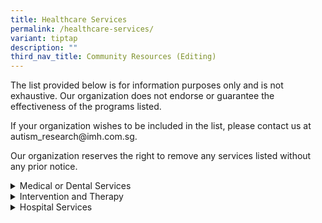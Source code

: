 ```yaml
---
title: Healthcare Services
permalink: /healthcare-services/
variant: tiptap
description: ""
third_nav_title: Community Resources (Editing)
---
```

<p>The list provided below is for information purposes only and is not exhaustive.
Our organization does not endorse or guarantee the effectiveness of the
programs listed.</p>
<p>If your organization wishes to be included in the list, please contact
us at autism_research@imh.com.sg.</p>
<p>Our organization reserves the right to remove any services listed without
any prior notice.</p>
<div data-type="detailGroup" class="isomer-accordion-group isomer-accordion isomer-accordion-white">
<details class="isomer-details">
<summary>Medical or Dental Services</summary>
<div data-type="detailsContent" class="isomer-details-content">
<table style="minWidth: 50px">
<colgroup>
<col>
<col>
</colgroup>
<tbody>
<tr>
<th rowspan="1" colspan="1">
<p>Organization/Service</p>
</th>
<th rowspan="1" colspan="1">
<p>Guide</p>
</th>
</tr>
<tr>
<td rowspan="1" colspan="1">
<p><a href="https://www.enablingguide.sg/services-listing" rel="noopener nofollow" target="_blank">Enabling Guide</a>
</p>
</td>
<td rowspan="1" colspan="1">
<p>To locate medical or dental services:</p>
<ol data-tight="true" class="tight">
<li>
<p>Go to <a href="http://www.enablingguide.sg/services-listing" rel="noopener noreferrer nofollow" target="_blank">www.enablingguide.sg/services-listing</a>
</p>
</li>
<li>
<p>Click on the 'Types of Disability' tab and select the relevant categories
e.g. Autism</p>
</li>
<li>
<p>Click on the 'Types of Disability Services' and select 'Medical and Dental'</p>
</li>
</ol>
<p>The list should be filtered for Medical and Dental services now. Other
types of disability services can be selected for other needs.</p>
</td>
</tr>
</tbody>
</table>
</div>
</details>
</div>
<div data-type="detailGroup" class="isomer-accordion-group isomer-accordion isomer-accordion-white">
<details class="isomer-details">
<summary>Intervention and Therapy</summary>
<div data-type="detailsContent" class="isomer-details-content">
<table style="minWidth: 50px">
<colgroup>
<col>
<col>
</colgroup>
<tbody>
<tr>
<th rowspan="1" colspan="1">
<p>Organization/Service</p>
</th>
<th rowspan="1" colspan="1">
<p>Guide</p>
</th>
</tr>
<tr>
<td rowspan="1" colspan="1">
<p><a href="www.enablingguide.sg/services-listing" rel="noopener nofollow" target="_blank">Enabling Guide</a>
</p>
</td>
<td rowspan="1" colspan="1">
<p>To locate intervention or therapy services:</p>
<ol data-tight="true" class="tight">
<li>
<p>Go to <a href="http://www.enablingguide.sg/services-listing" rel="noopener noreferrer nofollow" target="_blank">www.enablingguide.sg/services-listing</a>
</p>
</li>
<li>
<p>Click on the 'Types of Disability' tab and select the relevant categories
e.g. Autism</p>
</li>
<li>
<p>Click on the 'Types of Disability Services' tab and select 'Intervention
and Therapy'</p>
</li>
</ol>
<p>The list should be filtered for Intervention and Therapy services now.
Other types of disability services can be selected for other needs.</p>
</td>
</tr>
</tbody>
</table>
</div>
</details>
</div>
<div data-type="detailGroup" class="isomer-accordion-group isomer-accordion isomer-accordion-white">
<details class="isomer-details">
<summary>Hospital Services</summary>
<div data-type="detailsContent" class="isomer-details-content">
<table style="minWidth: 50px">
<colgroup>
<col>
<col>
</colgroup>
<tbody>
<tr>
<th rowspan="1" colspan="1">
<p>Organization/Service</p>
</th>
<th rowspan="1" colspan="1">
<p>Guide</p>
</th>
</tr>
<tr>
<td rowspan="1" colspan="1">
<p><a href="https://www.imh.com.sg/Clinical-Services/Outpatient-Clinics/Pages/Child-Guidance-Clinic.aspx" rel="noopener nofollow" target="_blank">Child Guidance Clinic (IMH)</a>
</p>
<p></p>
<p>Tel: 6389 2200</p>
<p></p>
<p>Child Guidance Clinic, IMH: Institute of Mental Health, Buangkok Green
Medical Park, 10 Buangkok View, Block 3, Basement 1, S(539747)</p>
<p></p>
<p>Child Guidance Clinic, HPB: Health Promotion Board Building, 3 Second
Hospital Avenue, #03-01, S(168937)</p>
</td>
<td rowspan="1" colspan="1">
<p>The Child Guidance Clinic provides autism services for children between
6 - 18 years old. Children are referred from other hospitals, polyclinics,
general practitioners and schools, or they may be self-referred. To locate
information on the Child Guidance Clinic (IMH):</p>
<ol data-tight="true" class="tight">
<li>
<p>Go to <a href="https://www.imh.com.sg/Clinical-Services/Outpatient-Clinics/Pages/Child-Guidance-Clinic.aspx" rel="noopener noreferrer nofollow" target="_blank">https://www.imh.com.sg/Clinical-Services/Outpatient-Clinics/Pages/Child-Guidance-Clinic.aspx</a>
</p>
</li>
</ol>
<p></p>
</td>
</tr>
<tr>
<td rowspan="1" colspan="1">
<p><a href="https://www.nuh.com.sg/care-at-nuh/specialties/paediatrics/developmental-and-behavioural-paediatrics" rel="noopener nofollow" target="_blank">Child Development Unit (NUH)</a>
</p>
<p></p>
<p>Tel: 6665 2530/2531</p>
<p>Email: cdu@nuhs.edu.sg</p>
<p></p>
<p>Child Development Unit, Jurong Medical Centre: 60 Jurong West Central
3, Level 2, S(648346)</p>
<p></p>
<p>Child Development Unit, Keat Hong: 2 Choa Chu Kang Loop, Level 3, S(689687)</p>
</td>
<td rowspan="1" colspan="1">
<p>The Child Development Unit serves children from birth to Kindergarten
2 (before the age of seven), with a range of learning, behavioural and
developmental needs. To locate information on the Child Development Unit
(NUH):</p>
<ol data-tight="true" class="tight">
<li>
<p>Go to <a href="https://www.nuh.com.sg/care-at-nuh/specialties/paediatrics/developmental-and-behavioural-paediatrics" rel="noopener noreferrer nofollow" target="_blank">https://www.nuh.com.sg/care-at-nuh/specialties/paediatrics/developmental-and-behavioural-paediatrics</a>
</p>
</li>
</ol>
</td>
</tr>
<tr>
<td rowspan="1" colspan="1">
<p><a href="https://www.kkh.com.sg/patient-care/areas-of-care/childrens-services/Pages/child-development.aspx" rel="noopener nofollow" target="_blank">Department of Child Development (KKH)</a>
</p>
<p></p>
<p>Tel: 6294 4050</p>
<p>Email: <a href="mailto:centralappt@kkh.com.sg" rel="noopener noreferrer nofollow" target="_blank">centralappt@kkh.com.sg</a>
</p>
<p></p>
<p>Department of Child Development, HPB: Health Promotion Board Building,
3 Second Hospital Avenue, Level 1, 2 &amp; 4, S(168937)</p>
<p></p>
<p>Department of Child Development, One Punggol: 1 Punggol Drive, #04-07,
S(828629)</p>
<p></p>
<p>Department of Child Development, Kampung Admiralty: Admiralty Medical
Centre (ADMC), Block 676, Woodlands Drive 71, Level 3, S(730676)</p>
</td>
<td rowspan="1" colspan="1">
<p>To locate information on the Department of Child Development (KKH):</p>
<ol data-tight="true" class="tight">
<li>
<p>Go to <a href="https://www.kkh.com.sg/patient-care/areas-of-care/childrens-services/Pages/child-development.aspx" rel="noopener noreferrer nofollow" target="_blank">https://www.kkh.com.sg/patient-care/areas-of-care/childrens-services/Pages/child-development.aspx</a>
</p>
</li>
</ol>
</td>
</tr>
</tbody>
</table>
</div>
</details>
</div>
<p></p>
